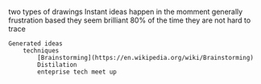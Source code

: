 two types of drawings 
	Instant ideas
		happen in the momment
		generally frustration based
		they seem brilliant 
			80% of the time they are not
		hard to trace 

	Generated ideas 
		techniques
			[Brainstorming](https://en.wikipedia.org/wiki/Brainstorming)
			Distilation 
			enteprise tech meet up 		


